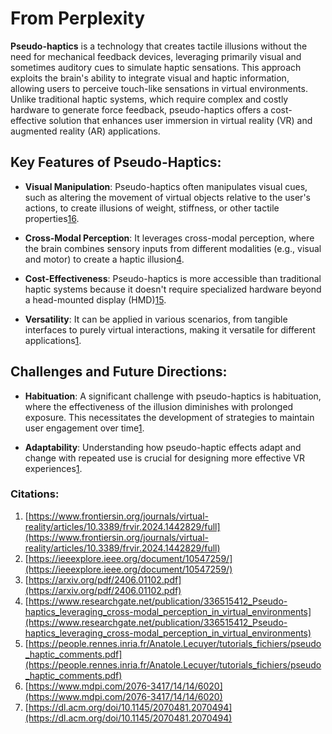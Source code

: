 # From Perplexity
**Pseudo-haptics** is a technology that creates tactile illusions without the need for mechanical feedback devices, leveraging primarily visual and sometimes auditory cues to simulate haptic sensations. This approach exploits the brain's ability to integrate visual and haptic information, allowing users to perceive touch-like sensations in virtual environments. Unlike traditional haptic systems, which require complex and costly hardware to generate force feedback, pseudo-haptics offers a cost-effective solution that enhances user immersion in virtual reality (VR) and augmented reality (AR) applications.
## Key Features of Pseudo-Haptics:

- **Visual Manipulation**: Pseudo-haptics often manipulates visual cues, such as altering the movement of virtual objects relative to the user's actions, to create illusions of weight, stiffness, or other tactile properties[1](https://www.frontiersin.org/journals/virtual-reality/articles/10.3389/frvir.2024.1442829/full)[6](https://www.mdpi.com/2076-3417/14/14/6020).
    
- **Cross-Modal Perception**: It leverages cross-modal perception, where the brain combines sensory inputs from different modalities (e.g., visual and motor) to create a haptic illusion[4](https://www.researchgate.net/publication/336515412_Pseudo-haptics_leveraging_cross-modal_perception_in_virtual_environments).
    
- **Cost-Effectiveness**: Pseudo-haptics is more accessible than traditional haptic systems because it doesn't require specialized hardware beyond a head-mounted display (HMD)[1](https://www.frontiersin.org/journals/virtual-reality/articles/10.3389/frvir.2024.1442829/full)[5](https://people.rennes.inria.fr/Anatole.Lecuyer/tutorials_fichiers/pseudo_haptic_comments.pdf).
    
- **Versatility**: It can be applied in various scenarios, from tangible interfaces to purely virtual interactions, making it versatile for different applications[1](https://www.frontiersin.org/journals/virtual-reality/articles/10.3389/frvir.2024.1442829/full).
    

## Challenges and Future Directions:

- **Habituation**: A significant challenge with pseudo-haptics is habituation, where the effectiveness of the illusion diminishes with prolonged exposure. This necessitates the development of strategies to maintain user engagement over time[1](https://www.frontiersin.org/journals/virtual-reality/articles/10.3389/frvir.2024.1442829/full).
    
- **Adaptability**: Understanding how pseudo-haptic effects adapt and change with repeated use is crucial for designing more effective VR experiences[1](https://www.frontiersin.org/journals/virtual-reality/articles/10.3389/frvir.2024.1442829/full).
    

### Citations:

1. [https://www.frontiersin.org/journals/virtual-reality/articles/10.3389/frvir.2024.1442829/full](https://www.frontiersin.org/journals/virtual-reality/articles/10.3389/frvir.2024.1442829/full)
2. [https://ieeexplore.ieee.org/document/10547259/](https://ieeexplore.ieee.org/document/10547259/)
3. [https://arxiv.org/pdf/2406.01102.pdf](https://arxiv.org/pdf/2406.01102.pdf)
4. [https://www.researchgate.net/publication/336515412_Pseudo-haptics_leveraging_cross-modal_perception_in_virtual_environments](https://www.researchgate.net/publication/336515412_Pseudo-haptics_leveraging_cross-modal_perception_in_virtual_environments)
5. [https://people.rennes.inria.fr/Anatole.Lecuyer/tutorials_fichiers/pseudo_haptic_comments.pdf](https://people.rennes.inria.fr/Anatole.Lecuyer/tutorials_fichiers/pseudo_haptic_comments.pdf)
6. [https://www.mdpi.com/2076-3417/14/14/6020](https://www.mdpi.com/2076-3417/14/14/6020)
7. [https://dl.acm.org/doi/10.1145/2070481.2070494](https://dl.acm.org/doi/10.1145/2070481.2070494)